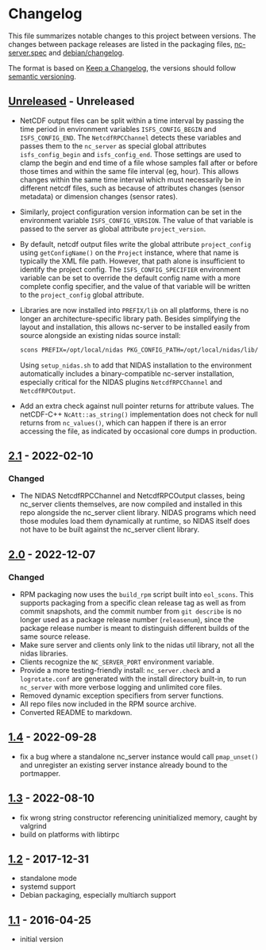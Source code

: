 # Changelog

This file summarizes notable changes to this project between versions.  The
changes between package releases are listed in the packaging files,
[nc-server.spec](nc_server.spec) and [debian/changelog](debian/changelog).

The format is based on [Keep a Changelog], the versions should follow
[semantic versioning].

## [Unreleased] - Unreleased

- NetCDF output files can be split within a time interval by passing the time
  period in environment variables `ISFS_CONFIG_BEGIN` and `ISFS_CONFIG_END`.
  The `NetcdfRPCChannel` detects these variables and passes them to the
  `nc_server` as special global attributes `isfs_config_begin` and
  `isfs_config_end`.  Those settings are used to clamp the begin and end time
  of a file whose samples fall after or before those times and within the same
  file interval (eg, hour).  This allows changes within the same time interval
  which must necessarily be in different netcdf files, such as because of
  attributes changes (sensor metadata) or dimension changes (sensor rates).

- Similarly, project configuration version information can be set in the
  environment variable `ISFS_CONFIG_VERSION`.  The value of that variable is
  passed to the server as global attribute `project_version`.

- By default, netcdf output files write the global attribute `project_config`
  using `getConfigName()` on the `Project` instance, where that name is
  typically the XML file path.  However, that path alone is insufficient to
  identify the project config.  The `ISFS_CONFIG_SPECIFIER` environment
  variable can be set to override the default config name with a more complete
  config specifier, and the value of that variable will be written to the
  `project_config` global attribute.

- Libraries are now installed into `PREFIX/lib` on all platforms, there is no
  longer an architecture-specific library path.  Besides simplifying the
  layout and installation, this allows nc-server to be installed easily from
  source alongside an existing nidas source install:

  ```sh
  scons PREFIX=/opt/local/nidas PKG_CONFIG_PATH=/opt/local/nidas/lib/pkgconfig install
  ```

  Using `setup_nidas.sh` to add that NIDAS installation to the environment
  automatically includes a binary-compatible nc-server installation, especially
  critical for the NIDAS plugins `NetcdfRPCChannel` and `NetcdfRPCOutput`.

- Add an extra check against null pointer returns for attribute values.  The
  netCDF-C++ `NcAtt::as_string()` implementation does not check for null
  returns from `nc_values()`, which can happen if there is an error accessing
  the file, as indicated by occasional core dumps in production.

## [2.1] - 2022-02-10

### Changed

- The NIDAS NetcdfRPCChannel and NetcdfRPCOutput classes, being nc_server
  clients themselves, are now compiled and installed in this repo alongside
  the nc_server client library.  NIDAS programs which need those modules load
  them dynamically at runtime, so NIDAS itself does not have to be built
  against the nc_server client library.

## [2.0] - 2022-12-07

### Changed

- RPM packaging now uses the `build_rpm` script built into `eol_scons`.  This
  supports packaging from a specific clean release tag as well as from commit
  snapshots, and the commit number from `git describe` is no longer used as a
  package release number (`releasenum`), since the package release number is
  meant to distinguish different builds of the same source release.
- Make sure server and clients only link to the nidas util library, not all
  the nidas libraries.
- Clients recognize the `NC_SERVER_PORT` environment variable.
- Provide a more testing-friendly install: `nc_server.check` and a
  `logrotate.conf` are generated with the install directory built-in, to run
  `nc_server` with more verbose logging and unlimited core files.
- Removed dynamic exception specifiers from server functions.
- All repo files now included in the RPM source archive.
- Converted README to markdown.

## [1.4] - 2022-09-28

- fix a bug where a standalone nc_server instance would call `pmap_unset()`
  and unregister an existing server instance already bound to the portmapper.

## [1.3] - 2022-08-10

- fix wrong string constructor referencing uninitialized memory, caught by
  valgrind
- build on platforms with libtirpc

## [1.2] - 2017-12-31

- standalone mode
- systemd support
- Debian packaging, especially multiarch support

## [1.1] - 2016-04-25

- initial version

<!-- Links -->
[keep a changelog]: https://keepachangelog.com/en/1.0.0/
[semantic versioning]: https://semver.org/spec/v2.0.0.html

<!-- Versions -->
[Unreleased]: https://github.com/ncareol/nc-server/
[2.1]: https://github.com/ncareol/nc-server/compare/v2.0...v2.1
[2.0]: https://github.com/ncareol/nc-server/compare/v1.4...v2.0
[1.4]: https://github.com/ncareol/nc-server/compare/v1.3...v1.4
[1.3]: https://github.com/ncareol/nc-server/compare/v1.2...v1.3
[1.2]: https://github.com/ncareol/nc-server/compare/v1.1...v1.2
[1.1]: https://github.com/ncareol/nc-server/releases/tag/v1.1
